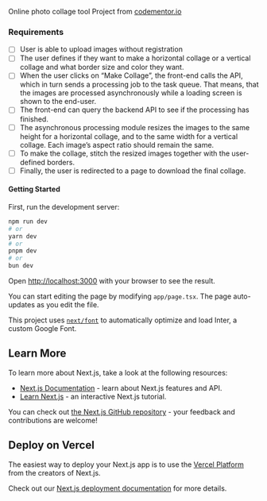 Online photo collage tool Project from [codementor.io](https://www.codementor.io)

### Requirements

- [ ] User is able to upload images without registration
- [ ] The user defines if they want to make a horizontal collage or a vertical collage and what border size and color they want.
- [ ] When the user clicks on “Make Collage”, the front-end calls the API, which in turn sends a processing job to the task queue. That means, that the images are processed asynchronously while a loading screen is shown to the end-user.
- [ ] The front-end can query the backend API to see if the processing has finished.
- [ ] The asynchronous processing module resizes the images to the same height for a horizontal collage, and to the same width for a vertical collage. Each image’s aspect ratio should remain the same.
- [ ] To make the collage, stitch the resized images together with the user-defined borders.
- [ ] Finally, the user is redirected to a page to download the final collage.
#### Getting Started

First, run the development server:

```bash
npm run dev
# or
yarn dev
# or
pnpm dev
# or
bun dev
```

Open [http://localhost:3000](http://localhost:3000) with your browser to see the result.

You can start editing the page by modifying `app/page.tsx`. The page auto-updates as you edit the file.

This project uses [`next/font`](https://nextjs.org/docs/basic-features/font-optimization) to automatically optimize and load Inter, a custom Google Font.

## Learn More

To learn more about Next.js, take a look at the following resources:

- [Next.js Documentation](https://nextjs.org/docs) - learn about Next.js features and API.
- [Learn Next.js](https://nextjs.org/learn) - an interactive Next.js tutorial.

You can check out [the Next.js GitHub repository](https://github.com/vercel/next.js/) - your feedback and contributions are welcome!

## Deploy on Vercel

The easiest way to deploy your Next.js app is to use the [Vercel Platform](https://vercel.com/new?utm_medium=default-template&filter=next.js&utm_source=create-next-app&utm_campaign=create-next-app-readme) from the creators of Next.js.

Check out our [Next.js deployment documentation](https://nextjs.org/docs/deployment) for more details.
